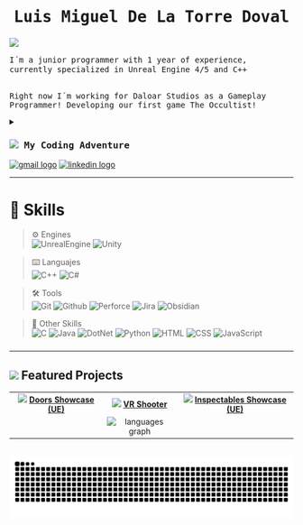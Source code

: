 # <div align="center"> <samp>Luis Miguel De La Torre Doval </samp></div>

 <a href="https://theoccultist.com"><img align="center" width="1050px" src="https://media.discordapp.net/attachments/1242433412757848135/1272557046436462793/1500x500.png?ex=66bb689a&is=66ba171a&hm=0eef52abd0629a6aef14eff1f04005b0eb7f15f3f59b9a257830ee7b9aae0279&=&format=webp&quality=lossless&width=1409&height=470" /></a>
 
<samp>
I´m a junior programmer with 1 year of experience, currently specialized in Unreal Engine 4/5 and C++<br /><br />

Right now I´m working for Daloar Studios as a Gameplay Programmer! Developing our first game The Occultist!
<details>
  <summary><h3><img src="https://github.com/TheDudeThatCode/TheDudeThatCode/blob/master/Assets/Developer.gif" width="45" /> My Coding Adventure</h3></summary>
I started studying code as a software developer, it quickly felt boring to me since all I ended up doing were softwares that were useful and actually functional, but didn´t feel like a "creation" to me. That´s when I discovered ✨GAME ENGINES✨ and decided to give Unity a try. It amazed me how fascinating it was to write a bit of code and then, all of a sudden, I had created something alive(ish?)!. I decided to keep on studying and made a Master´s Degree on Videogame Programming, suffered Unreal Engine´s wrath and, after long months of learning and practicing, ended up loving it!. Right now I´m working hard to improve myself, learn new technologies and achieve new goals.<br /><br />
</details>
</samp>

<div align="left">
  <a href="mailto:gamedevlui@gmail.com"><img src="https://img.shields.io/static/v1?message=Gmail&logo=gmail&label=&color=D14836&logoColor=white&labelColor=&style=for-the-badge" height="35" alt="gmail logo"  /></a>
  <a href="https://www.linkedin.com/in/luismigueldelatorredoval/"><img src="https://img.shields.io/static/v1?message=LinkedIn&logo=linkedin&label=&color=0077B5&logoColor=white&labelColor=&style=for-the-badge" height="35" alt="linkedin logo"  /></a>
</div>

---

# 🧰 Skills

> ⚙️ Engines<br />
![UnrealEngine](https://img.shields.io/badge/Unreal-0E1128?style=for-the-badge&logo=unrealengine)
![Unity](https://img.shields.io/badge/Unity-white?style=for-the-badge&logo=unity&logoColor=black)

> ⌨️ Languajes<br />
![C++](https://img.shields.io/badge/C%2B%2B-%2300599C?style=for-the-badge&logo=cplusplus)
![C#](https://img.shields.io/badge/CSharp-%23A179DC?style=for-the-badge)

> 🛠️ Tools<br />
![Git](https://img.shields.io/badge/Git-%23F05032?style=for-the-badge&logo=git&logoColor=white)
![Github](https://img.shields.io/badge/Github-%23181717?style=for-the-badge&logo=github)
![Perforce](https://img.shields.io/badge/Perforce-%23404040?style=for-the-badge&logo=perforce)
![Jira](https://img.shields.io/badge/Jira-%230052CC?style=for-the-badge&logo=jira)
![Obsidian](https://img.shields.io/badge/Obsidian-%237C3AED?style=for-the-badge&logo=obsidian)

> 🎒 Other Skills<br />
![C](https://img.shields.io/badge/-%23A8B9CC?style=flat&logo=c&logoColor=white)
![Java](https://img.shields.io/badge/Java-%23DF0207?style=flat)
![DotNet](https://img.shields.io/badge/-%23512BD4?style=flat&logo=dotnet)
![Python](https://img.shields.io/badge/-%233776AB?style=flat&logo=python&logoColor=white)
![HTML](https://img.shields.io/badge/-%23E34F26?style=flat&logo=html5&logoColor=white)
![CSS](https://img.shields.io/badge/-%231572B6?style=flat&logo=css3&logoColor=white)
![JavaScript](https://img.shields.io/badge/-%23F7DF1E?style=flat&logo=javascript&logoColor=white)

###

---

## <img src="https://media.giphy.com/media/Vv3whmM9XJpqE/giphy.gif" width="38"> Featured Projects
<table style="width:100%">
 <tr>
  <td align="center">
 	 <a href="https://github.com/GameDevLui/DoorsShowcase"><img src="https://github.com/user-attachments/assets/a6e81462-56d3-4058-b9fa-59895c92bae6"></a>
 	 <strong><a href="https://github.com/GameDevLui/DoorsShowcase">Doors Showcase (UE)</a></strong>
  </td>
  <td align="center">
   <a href="https://github.com/GameDevLui/VRShooter"><img src="https://github.com/user-attachments/assets/2a18c46b-3957-4c79-930e-8ff522ad517e"></a>
	  <strong><a href="https://github.com/GameDevLui/VRShooter">VR Shooter</a></strong>
	 </td>
  <td align="center">
	  <a href="https://github.com/GameDevLui/InspectablesShowcase"><img src="https://github.com/user-attachments/assets/c55ae499-c524-4444-8a45-7ad2e8e59219"></a>
	  <strong><a href="https://github.com/GameDevLui/InspectablesShowcase">Inspectables Showcase (UE)</a></strong>
	 </td>
 </tr>
 <tr>	
	 <td align="center">
  </td>
  <td align="center">
	  <div align="center">
    <img src="https://github-readme-stats.vercel.app/api/top-langs?username=GameDevLui&locale=en&hide_title=false&layout=compact&card_width=320&langs_count=5&theme=dracula&hide_border=false" height="150" alt="languages graph"  />
   </div>
  </td>
	 <td align="center">
  </td>
	</tr>
</table>



<br clear="both">

<img src="https://raw.githubusercontent.com/holic-x/holic-x/output/github-contribution-grid-snake-dark.svg" alt="Snake animation" />

###


